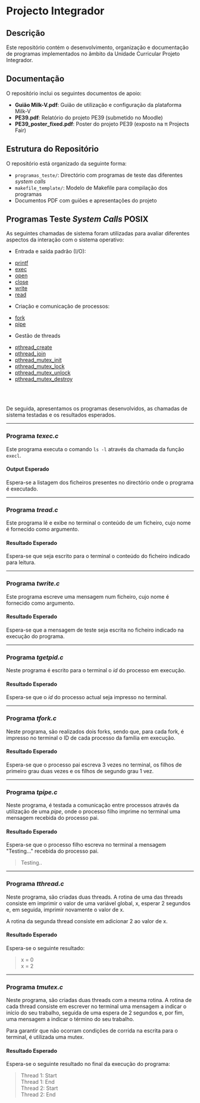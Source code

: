 # Projecto Integrador

## Descrição

Este repositório contém o desenvolvimento, organização e documentação de programas implementados no âmbito da Unidade Curricular Projeto Integrador.

## Documentação

O repositório inclui os seguintes documentos de apoio:

- **Guião Milk-V.pdf**: Guião de utilização e configuração da plataforma Milk-V
- **PE39.pdf**: Relatório do projeto PE39 (submetido no Moodle)
- **PE39_poster_fixed.pdf**: Poster do projeto PE39 (exposto na π Projects Fair)

## Estrutura do Repositório

O repositório está organizado da seguinte forma:

- `programas_teste/`: Directório com programas de teste das diferentes *system calls*
- `makefile_template/`: Modelo de Makefile para compilação dos programas
- Documentos PDF com guiões e apresentações do projeto

## Programas Teste *System Calls* POSIX


As seguintes chamadas de sistema foram utilizadas para avaliar diferentes aspectos da interação com o sistema operativo:

- Entrada e saída padrão (I/O):

* [printf](https://pubs.opengroup.org/onlinepubs/9699919799/utilities/printf.html)
* [exec](https://pubs.opengroup.org/onlinepubs/007904875/functions/exec.html)
* [open](https://pubs.opengroup.org/onlinepubs/007904875/functions/open.html)
* [close](https://pubs.opengroup.org/onlinepubs/009604499/functions/close.html)
* [write](https://pubs.opengroup.org/onlinepubs/009695099/functions/write.html)
* [read](https://pubs.opengroup.org/onlinepubs/009604599/functions/read.html)

- Criação e comunicação de processos:
 
* [fork](https://pubs.opengroup.org/onlinepubs/009696799/functions/fork.html) 
* [pipe](https://pubs.opengroup.org/onlinepubs/009604599/functions/pipe.html)

- Gestão de threads

* [pthread_create](https://pubs.opengroup.org/onlinepubs/7908799/xsh/pthread_create.html)
* [pthread_join](https://pubs.opengroup.org/onlinepubs/7908799/xsh/pthread_join.html)
* [pthread_mutex_init](https://pubs.opengroup.org/onlinepubs/7908799/xsh/pthread_mutex_init.html)
* [pthread_mutex_lock](https://pubs.opengroup.org/onlinepubs/7908799/xsh/pthread_mutex_lock.html)
* [pthread_mutex_unlock](https://pubs.opengroup.org/onlinepubs/7908799/xsh/pthread_mutex_unlock.html)
* [pthread_mutex_destroy](https://pubs.opengroup.org/onlinepubs/7908799/xsh/pthread_mutex_destroy.html)

</br>
</br>

De seguida, apresentamos os programas desenvolvidos, as chamadas de sistema testadas e os resultados esperados.

---
### Programa *texec.c*

Este programa executa o comando `ls -l` através da chamada da função `execl`.


#### Output Esperado

Espera-se a listagem dos ficheiros presentes no directório onde o programa é executado.

---
### Programa *tread.c*

Este programa lê e exibe no terminal o conteúdo de um ficheiro, cujo nome é fornecido como argumento.


#### Resultado Esperado

Espera-se que seja escrito para o terminal o conteúdo do ficheiro indicado para leitura.

---
### Programa *twrite.c*
 
Este programa escreve uma mensagem num ficheiro, cujo nome é fornecido como argumento.

#### Resultado Esperado

Espera-se que a mensagem de teste seja escrita no ficheiro indicado na execução do programa.

---
### Programa *tgetpid.c*

Neste programa é escrito para o terminal o *id* do processo em execução. 

#### Resultado Esperado

Espera-se que o *id* do processo actual seja impresso no terminal.

---
### Programa *tfork.c*

Neste programa, são realizados dois forks, sendo que, para cada fork, é impresso no terminal o ID de cada processo da família em execução.

#### Resultado Esperado

Espera-se que o processo pai escreva 3 vezes no terminal, os filhos de primeiro grau duas vezes e os filhos de segundo grau 1 vez.

---
### Programa *tpipe.c*

Neste programa, é testada a comunicação entre processos através da utilização de uma *pipe*, onde o processo filho imprime no terminal uma mensagem recebida do processo pai.

#### Resultado Esperado

Espera-se que o processo filho escreva no terminal a mensagem "Testing..." recebida do processo pai. 

> Testing..

---
### Programa *tthread.c*

Neste programa, são criadas duas threads. A rotina de uma das threads consiste em imprimir o valor de uma variável global, x, esperar 2 segundos e, em seguida, imprimir novamente o valor de x.

A rotina da segunda thread consiste em adicionar 2 ao valor de x.

#### Resultado Esperado

Espera-se o seguinte resultado:
> x = 0 </br>
> x = 2

---

### Programa *tmutex.c*

Neste programa, são criadas duas threads com a mesma rotina. A rotina de cada thread consiste em escrever no terminal uma mensagem a indicar o início do seu trabalho, seguida de uma espera de 2 segundos e, por fim, uma mensagem a indicar o término do seu trabalho.

Para garantir que não ocorram condições de corrida na escrita para o terminal, é utilizada uma mutex.

#### Resultado Esperado

Espera-se o seguinte resultado no final da execução do programa:

> Thread 1: Start </br>
> Thread 1: End </br>
> Thread 2: Start </br>
> Thread 2: End
